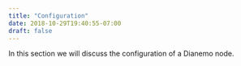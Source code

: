 ```yaml
---
title: "Configuration"
date: 2018-10-29T19:40:55-07:00
draft: false
---
```


In this section we will discuss the configuration of a Dianemo node.
